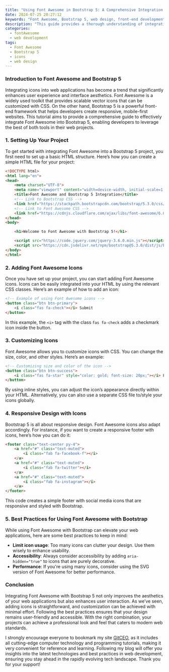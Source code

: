 ```yaml
---
title: "Using Font Awesome in Bootstrap 5: A Comprehensive Integration Guide"
date: 2024-07-25 20:27:12
keywords: "Font Awesome, Bootstrap 5, web design, front-end development, icon integration"
description: "This guide provides a thorough understanding of integrating Font Awesome with Bootstrap 5, including step-by-step instructions, code snippets, and best practices. Font Awesome is an icon toolkit that helps to enhance the visual appeal of your web projects. Today, Bootstrap 5 has become one of the most popular frameworks for building responsive web designs, and integrating Font Awesome into your Bootstrap projects can significantly improve user experience and interface design. In this tutorial, we will cover how to add Font Awesome to your Bootstrap 5 website, how to customize icons, and explore some best practices for effective use."
categories:
  - fontAwesome
  - web development
tags:
  - Font Awesome
  - Bootstrap 5
  - icons
  - web design
---
```


### Introduction to Font Awesome and Bootstrap 5

Integrating icons into web applications has become a trend that significantly enhances user experience and interface aesthetics. Font Awesome is a widely used toolkit that provides scalable vector icons that can be customized with CSS. On the other hand, Bootstrap 5 is a powerful front-end framework that helps developers create responsive, mobile-first websites. This tutorial aims to provide a comprehensive guide to effectively integrate Font Awesome into Bootstrap 5, enabling developers to leverage the best of both tools in their web projects.

<!-- more -->

### 1. Setting Up Your Project

To get started with integrating Font Awesome into a Bootstrap 5 project, you first need to set up a basic HTML structure. Here’s how you can create a simple HTML file for your project:

```html
<!DOCTYPE html>
<html lang="en">
<head>
    <meta charset="UTF-8">
    <meta name="viewport" content="width=device-width, initial-scale=1.0">
    <title>Font Awesome and Bootstrap 5 Integration</title>
    <!-- Link to Bootstrap CSS -->
    <link href="https://stackpath.bootstrapcdn.com/bootstrap/5.3.0/css/bootstrap.min.css" rel="stylesheet">
    <!-- Link to Font Awesome CSS -->
    <link href="https://cdnjs.cloudflare.com/ajax/libs/font-awesome/6.0.0-beta3/css/all.min.css" rel="stylesheet">
</head>
<body>

    <h1>Welcome to Font Awesome with Bootstrap 5!</h1>

    <script src="https://code.jquery.com/jquery-3.6.0.min.js"></script>
    <script src="https://cdn.jsdelivr.net/npm/bootstrap@5.3.0/dist/js/bootstrap.bundle.min.js"></script>
</body>
</html>
```
### 2. Adding Font Awesome Icons

Once you have set up your project, you can start adding Font Awesome icons. Icons can be easily integrated into your HTML by using the relevant CSS classes. Here’s an example of how to add an icon:

```html
<!-- Example of using Font Awesome icons -->
<button class="btn btn-primary">
    <i class="fas fa-check"></i> Submit
</button>
```
In this example, the `<i>` tag with the class `fas fa-check` adds a checkmark icon inside the button.

### 3. Customizing Icons

Font Awesome allows you to customize icons with CSS. You can change the size, color, and other styles. Here’s an example:

```html
<!-- Customizing size and color of the icon -->
<button class="btn btn-success">
    <i class="fas fa-star" style="color: gold; font-size: 20px;"></i> Favorite
</button>
```
By using inline styles, you can adjust the icon’s appearance directly within your HTML. Alternatively, you can also use a separate CSS file to/style your icons globally.

### 4. Responsive Design with Icons

Bootstrap 5 is all about responsive design. Font Awesome icons also adapt accordingly. For instance, if you want to create a responsive footer with icons, here’s how you can do it:

```html
<footer class="text-center py-4">
    <a href="#" class="text-muted">
        <i class="fab fa-facebook-f"></i>
    </a>
    <a href="#" class="text-muted">
        <i class="fab fa-twitter"></i>
    </a>
    <a href="#" class="text-muted">
        <i class="fab fa-instagram"></i>
    </a>
</footer>
```
This code creates a simple footer with social media icons that are responsive and styled with Bootstrap.

### 5. Best Practices for Using Font Awesome with Bootstrap

While using Font Awesome with Bootstrap can elevate your web applications, here are some best practices to keep in mind:

- **Limit icon usage**: Too many icons can clutter your design. Use them wisely to enhance usability.
- **Accessibility**: Always consider accessibility by adding `aria-hidden="true"` to icons that are purely decorative.
- **Performance**: If you're using many icons, consider using the SVG version of Font Awesome for better performance.

### Conclusion

Integrating Font Awesome with Bootstrap 5 not only improves the aesthetics of your web applications but also enhances user interaction. As we’ve seen, adding icons is straightforward, and customization can be achieved with minimal effort. Following the best practices ensures that your design remains user-friendly and accessible. With the right combination, your projects can achieve a professional look and feel that caters to modern web standards.

I strongly encourage everyone to bookmark my site [GitCEO](https://gitceo.com), as it includes all cutting-edge computer technology and programming tutorials, making it very convenient for reference and learning. Following my blog will offer you insights into the latest technologies and best practices in web development, ensuring you stay ahead in the rapidly evolving tech landscape. Thank you for your support!